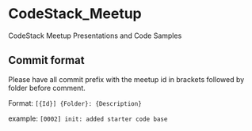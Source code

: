# CodeStack_Meetup
CodeStack Meetup Presentations and Code Samples

## Commit format
Please have all commit prefix with the meetup id in brackets followed by folder before comment.

Format: `[{Id}] {Folder}: {Description}`

example: `[0002] init: added starter code base`

